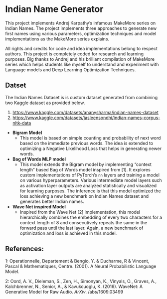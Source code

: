 # Indian Name Generator

This project implements Andrej Karpathy’s infamous MakeMore series on Indian Names. The project implements three approaches to generate new first names using various parameters, optimization techniques and model implementations as the MakeMore series explains.

All rights and credits for code and idea implementations belong to respect authors. This project is completely coded for research and learning purposes. Big thanks to Andrej and his brilliant compilation of MakeMore series which helps students like myself to understand and experiment with Language models and Deep Learning Optimization Techniques.

## Datset
The Indian Names Dataset is is custom dataset generated from combining two Kaggle dataset as provided below.

1. https://www.kaggle.com/datasets/ananysharma/indian-names-dataset
2. https://www.kaggle.com/datasets/jasleensondhi/indian-names-corpus-nltk-data



- __Bigram Model__
    - This model is based on simple counting and probability of next word based on the immediate previous words. The idea is extended to optimizing a Negative Likelihood Loss that helps in generating newer words.
- __Bag of Words MLP model__
    - This model extends the Bigram model by implementing “context length” based Bag of Words model inspired from [1]. It explores custom implementations of PyTorch’s `nn`  layers and training a model on various hyperparameters. Various intermediate model layers such as activation layer outputs are analyzed statistically and visualized for learning purposes. The inference is that this model optimized the loss achieving a new benchmark on Indian Names dataset and generates better Indian names.
- __Wave Net inspired Model__
    - Inspired from the Wave Net [2] implementation, this model hierarchically combines the embedding of every two characters for a context length of 8 and consecutively repeats the same in the forward pass until the last layer. Again, a new benchmark of optimization and loss is achieved in this model.
    



## References:

1: Operationnelle, Departement & Bengio, Y. & Ducharme, R & Vincent, Pascal & Mathematiques, Centre. (2001). A Neural Probabilistic Language Model. 

2: Oord, A. V., Dieleman, S., Zen, H., Simonyan, K., Vinyals, O., Graves, A., Kalchbrenner, N., Senior, A., & Kavukcuoglu, K. (2016). WaveNet: A Generative Model for Raw Audio. *ArXiv*. /abs/1609.03499